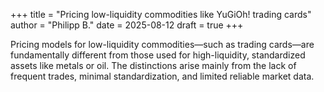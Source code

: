 +++
title = "Pricing low-liquidity commodities like YuGiOh! trading cards"
author = "Philipp B."
date = 2025-08-12
draft = true
+++

Pricing models for low-liquidity commodities—such as trading cards—are fundamentally different from those used for high-liquidity, standardized assets like metals or oil. The distinctions arise mainly from the lack of frequent trades, minimal standardization, and limited reliable market data.